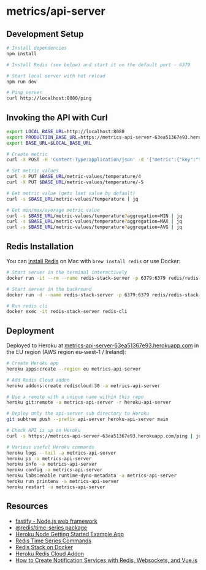 # metrics/api-server

## Development Setup

```sh
# Install dependencies
npm install

# Install Redis (see below) and start it on the default port - 6379

# Start local server with hot reload
npm run dev

# Ping server
curl http://localhost:8080/ping
```

## Invoking the API with Curl

```sh
export LOCAL_BASE_URL=http://localhost:8080
export PRODUCTION_BASE_URL=https://metrics-api-server-63ea51367e93.herokuapp.com
export BASE_URL=$LOCAL_BASE_URL

# Create metric
curl -X POST -H 'Content-Type:application/json' -d '{"metric":{"key":"temperature"}}' $BASE_URL/metrics

# Set metric values
curl -X PUT $BASE_URL/metric-values/temperature/4
curl -X PUT $BASE_URL/metric-values/temperature/-5

# Get metric value (gets last value by default)
curl -s $BASE_URL/metric-values/temperature | jq

# Get min/max/average metric value
curl -s $BASE_URL/metric-values/temperature?aggregation=MIN | jq
curl -s $BASE_URL/metric-values/temperature?aggregation=MAX | jq
curl -s $BASE_URL/metric-values/temperature?aggregation=AVG | jq
```

## Redis Installation

You can [install Redis](https://redis.io/docs/install/install-redis/install-redis-on-mac-os/) on Mac with `brew install redis` or use Docker:

```sh
# Start server in the terminal interactively
docker run -it --rm --name redis-stack-server -p 6379:6379 redis/redis-stack-server:latest

# Start server in the backround
docker run -d --name redis-stack-server -p 6379:6379 redis/redis-stack-server:latest

# Run redis cli
docker exec -it redis-stack-server redis-cli
```

## Deployment

Deployed to Heroku at [metrics-api-server-63ea51367e93.herokuapp.com](https://metrics-api-server-63ea51367e93.herokuapp.com) in the EU region (AWS region eu-west-1 / Ireland):

```sh
# Create Heroku app
heroku apps:create --region eu metrics-api-server

# Add Redis Cloud addon
heroku addons:create rediscloud:30 -a metrics-api-server

# Use a remote with a unique name within this repo
heroku git:remote -a metrics-api-server -r heroku-api-server

# Deploy only the api-server sub directory to Heroku
git subtree push --prefix api-server heroku-api-server main

# Check API is up on Heroku
curl -s https://metrics-api-server-63ea51367e93.herokuapp.com/ping | jq

# Various useful Heroku commands
heroku logs --tail -a metrics-api-server
heroku ps -a metrics-api-server
heroku info -a metrics-api-server
heroku config -a metrics-api-server
heroku labs:enable runtime-dyno-metadata -a metrics-api-server
heroku run printenv -a metrics-api-server
heroku restart -a metrics-api-server
```

## Resources

* [fastify - Node.js web framework](https://fastify.dev)
* [@redis/time-series package](https://www.npmjs.com/package/@redis/time-series)
* [Heroku Node Getting Started Example App](https://github.com/heroku/node-js-getting-started)
* [Redis Time Series Commands](https://docs.redis.com/latest/stack/timeseries/commands/)
* [Redis Stack on Docker](https://redis.io/docs/install/install-stack/docker/)
* [Heroku Redis Cloud Addon](https://elements.heroku.com/addons/rediscloud)
* [How to Create Notification Services with Redis, Websockets, and Vue.js](https://redis.com/blog/how-to-create-notification-services-with-redis-websockets-and-vue-js/)

